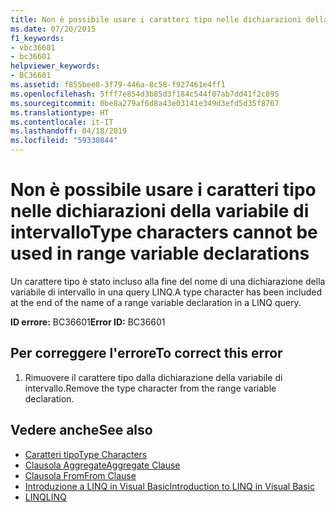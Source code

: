 ```yaml
---
title: Non è possibile usare i caratteri tipo nelle dichiarazioni della variabile di intervallo
ms.date: 07/20/2015
f1_keywords:
- vbc36601
- bc36601
helpviewer_keywords:
- BC36601
ms.assetid: f855bee8-3f79-446a-8c58-f927461e4ff1
ms.openlocfilehash: 5fff7e854d3b85d3f184c544f07ab7dd41f2c895
ms.sourcegitcommit: 0be8a279af6d8a43e03141e349d3efd5d35f8767
ms.translationtype: HT
ms.contentlocale: it-IT
ms.lasthandoff: 04/18/2019
ms.locfileid: "59330844"
---
```

# <a name="type-characters-cannot-be-used-in-range-variable-declarations"></a><span data-ttu-id="9ad92-102">Non è possibile usare i caratteri tipo nelle dichiarazioni della variabile di intervallo</span><span class="sxs-lookup"><span data-stu-id="9ad92-102">Type characters cannot be used in range variable declarations</span></span>
<span data-ttu-id="9ad92-103">Un carattere tipo è stato incluso alla fine del nome di una dichiarazione della variabile di intervallo in una query LINQ.</span><span class="sxs-lookup"><span data-stu-id="9ad92-103">A type character has been included at the end of the name of a range variable declaration in a LINQ query.</span></span>  
  
 <span data-ttu-id="9ad92-104">**ID errore:** BC36601</span><span class="sxs-lookup"><span data-stu-id="9ad92-104">**Error ID:** BC36601</span></span>  
  
## <a name="to-correct-this-error"></a><span data-ttu-id="9ad92-105">Per correggere l'errore</span><span class="sxs-lookup"><span data-stu-id="9ad92-105">To correct this error</span></span>  
  
1. <span data-ttu-id="9ad92-106">Rimuovere il carattere tipo dalla dichiarazione della variabile di intervallo.</span><span class="sxs-lookup"><span data-stu-id="9ad92-106">Remove the type character from the range variable declaration.</span></span>  
  
## <a name="see-also"></a><span data-ttu-id="9ad92-107">Vedere anche</span><span class="sxs-lookup"><span data-stu-id="9ad92-107">See also</span></span>

- [<span data-ttu-id="9ad92-108">Caratteri tipo</span><span class="sxs-lookup"><span data-stu-id="9ad92-108">Type Characters</span></span>](../../visual-basic/programming-guide/language-features/data-types/type-characters.md)
- [<span data-ttu-id="9ad92-109">Clausola Aggregate</span><span class="sxs-lookup"><span data-stu-id="9ad92-109">Aggregate Clause</span></span>](../../visual-basic/language-reference/queries/aggregate-clause.md)
- [<span data-ttu-id="9ad92-110">Clausola From</span><span class="sxs-lookup"><span data-stu-id="9ad92-110">From Clause</span></span>](../../visual-basic/language-reference/queries/from-clause.md)
- [<span data-ttu-id="9ad92-111">Introduzione a LINQ in Visual Basic</span><span class="sxs-lookup"><span data-stu-id="9ad92-111">Introduction to LINQ in Visual Basic</span></span>](../../visual-basic/programming-guide/language-features/linq/introduction-to-linq.md)
- [<span data-ttu-id="9ad92-112">LINQ</span><span class="sxs-lookup"><span data-stu-id="9ad92-112">LINQ</span></span>](../../visual-basic/programming-guide/language-features/linq/index.md)
